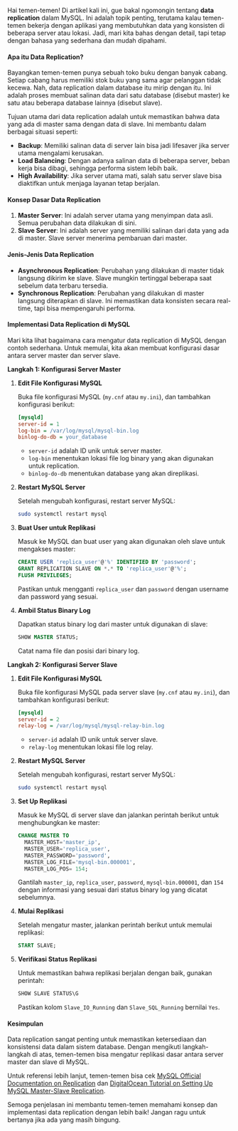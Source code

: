 Hai temen-temen! Di artikel kali ini, gue bakal ngomongin tentang **data replication** dalam MySQL. Ini adalah topik penting, terutama kalau temen-temen bekerja dengan aplikasi yang membutuhkan data yang konsisten di beberapa server atau lokasi. Jadi, mari kita bahas dengan detail, tapi tetap dengan bahasa yang sederhana dan mudah dipahami.

#### Apa itu Data Replication?

Bayangkan temen-temen punya sebuah toko buku dengan banyak cabang. Setiap cabang harus memiliki stok buku yang sama agar pelanggan tidak kecewa. Nah, data replication dalam database itu mirip dengan itu. Ini adalah proses membuat salinan data dari satu database (disebut master) ke satu atau beberapa database lainnya (disebut slave). 

Tujuan utama dari data replication adalah untuk memastikan bahwa data yang ada di master sama dengan data di slave. Ini membantu dalam berbagai situasi seperti:

- **Backup**: Memiliki salinan data di server lain bisa jadi lifesaver jika server utama mengalami kerusakan.
- **Load Balancing**: Dengan adanya salinan data di beberapa server, beban kerja bisa dibagi, sehingga performa sistem lebih baik.
- **High Availability**: Jika server utama mati, salah satu server slave bisa diaktifkan untuk menjaga layanan tetap berjalan.

#### Konsep Dasar Data Replication

1. **Master Server**: Ini adalah server utama yang menyimpan data asli. Semua perubahan data dilakukan di sini.
2. **Slave Server**: Ini adalah server yang memiliki salinan dari data yang ada di master. Slave server menerima pembaruan dari master.

#### Jenis-Jenis Data Replication

- **Asynchronous Replication**: Perubahan yang dilakukan di master tidak langsung dikirim ke slave. Slave mungkin tertinggal beberapa saat sebelum data terbaru tersedia.
- **Synchronous Replication**: Perubahan yang dilakukan di master langsung diterapkan di slave. Ini memastikan data konsisten secara real-time, tapi bisa mempengaruhi performa.

#### Implementasi Data Replication di MySQL

Mari kita lihat bagaimana cara mengatur data replication di MySQL dengan contoh sederhana. Untuk memulai, kita akan membuat konfigurasi dasar antara server master dan server slave.

**Langkah 1: Konfigurasi Server Master**

1. **Edit File Konfigurasi MySQL**

   Buka file konfigurasi MySQL (`my.cnf` atau `my.ini`), dan tambahkan konfigurasi berikut:
   ```ini
   [mysqld]
   server-id = 1
   log-bin = /var/log/mysql/mysql-bin.log
   binlog-do-db = your_database
   ```

   - `server-id` adalah ID unik untuk server master.
   - `log-bin` menentukan lokasi file log binary yang akan digunakan untuk replication.
   - `binlog-do-db` menentukan database yang akan direplikasi.

2. **Restart MySQL Server**

   Setelah mengubah konfigurasi, restart server MySQL:
   ```bash
   sudo systemctl restart mysql
   ```

3. **Buat User untuk Replikasi**

   Masuk ke MySQL dan buat user yang akan digunakan oleh slave untuk mengakses master:
   ```sql
   CREATE USER 'replica_user'@'%' IDENTIFIED BY 'password';
   GRANT REPLICATION SLAVE ON *.* TO 'replica_user'@'%';
   FLUSH PRIVILEGES;
   ```

   Pastikan untuk mengganti `replica_user` dan `password` dengan username dan password yang sesuai.

4. **Ambil Status Binary Log**

   Dapatkan status binary log dari master untuk digunakan di slave:
   ```sql
   SHOW MASTER STATUS;
   ```

   Catat nama file dan posisi dari binary log.

**Langkah 2: Konfigurasi Server Slave**

1. **Edit File Konfigurasi MySQL**

   Buka file konfigurasi MySQL pada server slave (`my.cnf` atau `my.ini`), dan tambahkan konfigurasi berikut:
   ```ini
   [mysqld]
   server-id = 2
   relay-log = /var/log/mysql/mysql-relay-bin.log
   ```

   - `server-id` adalah ID unik untuk server slave.
   - `relay-log` menentukan lokasi file log relay.

2. **Restart MySQL Server**

   Setelah mengubah konfigurasi, restart server MySQL:
   ```bash
   sudo systemctl restart mysql
   ```

3. **Set Up Replikasi**

   Masuk ke MySQL di server slave dan jalankan perintah berikut untuk menghubungkan ke master:
   ```sql
   CHANGE MASTER TO
     MASTER_HOST='master_ip',
     MASTER_USER='replica_user',
     MASTER_PASSWORD='password',
     MASTER_LOG_FILE='mysql-bin.000001',
     MASTER_LOG_POS= 154;
   ```

   Gantilah `master_ip`, `replica_user`, `password`, `mysql-bin.000001`, dan `154` dengan informasi yang sesuai dari status binary log yang dicatat sebelumnya.

4. **Mulai Replikasi**

   Setelah mengatur master, jalankan perintah berikut untuk memulai replikasi:
   ```sql
   START SLAVE;
   ```

5. **Verifikasi Status Replikasi**

   Untuk memastikan bahwa replikasi berjalan dengan baik, gunakan perintah:
   ```sql
   SHOW SLAVE STATUS\G
   ```

   Pastikan kolom `Slave_IO_Running` dan `Slave_SQL_Running` bernilai `Yes`.

#### Kesimpulan

Data replication sangat penting untuk memastikan ketersediaan dan konsistensi data dalam sistem database. Dengan mengikuti langkah-langkah di atas, temen-temen bisa mengatur replikasi dasar antara server master dan slave di MySQL.

Untuk referensi lebih lanjut, temen-temen bisa cek [MySQL Official Documentation on Replication](https://dev.mysql.com/doc/refman/8.0/en/replication.html) dan [DigitalOcean Tutorial on Setting Up MySQL Master-Slave Replication](https://www.digitalocean.com/community/tutorials/how-to-set-up-master-slave-replication-in-mysql).

Semoga penjelasan ini membantu temen-temen memahami konsep dan implementasi data replication dengan lebih baik! Jangan ragu untuk bertanya jika ada yang masih bingung.
